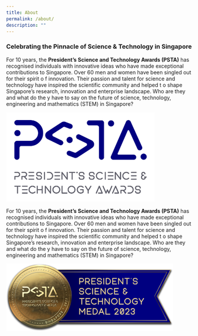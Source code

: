 ```yaml
---
title: About
permalink: /about/
description: ""
---
```

### **Celebrating the Pinnacle of Science & Technology in Singapore**


For 10 years, the <b>President’s Science and Technology Awards (PSTA)</b> has recognised individuals with innovative ideas who have made exceptional contributions to Singapore. Over 60 men and women have been singled out for their spirit o f innovation. Their passion and talent for science and technology have inspired the scientific community and helped t o shape Singapore’s research, innovation and enterprise landscape. Who are they and what do the y have to say on the future of science, technology, engineering and mathematics (STEM) in Singapore?

<img src="/images/Logos/psta-logo-vfc.png" alt="President’s Science and Technology Awards Logo" style="width:400px"/> <br>

For 10 years, the <b>President’s Science and Technology Awards (PSTA)</b> has recognised individuals with innovative ideas who have made exceptional contributions to Singapore. Over 60 men and women have been singled out for their spirit o f innovation. Their passion and talent for science and technology have inspired the scientific community and helped t o shape Singapore’s research, innovation and enterprise landscape. Who are they and what do the y have to say on the future of science, technology, engineering and mathematics (STEM) in Singapore?

<img src="/images/Award%20Badges/PSTA-Badge_PSTA-shadow.png" alt="President’s Science And Technology Medal (PSTM)" style="width:450px"/> <br>